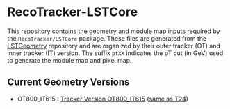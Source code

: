 # RecoTracker-LSTCore

This repository contains the geometry and module map inputs required by the `RecoTracker/LSTCore` package. These files are generated from the [LSTGeometry](https://github.com/SegmentLinking/LSTGeometry) repository and are organized by their outer tracker (OT) and inner tracker (IT) version. The suffix `ptXX` indicates the pT cut (in GeV) used to generate the module map and pixel map.

## Current Geometry Versions

- OT800_IT615 : [Tracker Version OT800_IT615](https://cms-tklayout.web.cern.ch/cms-tklayout/layouts-work/recent-layouts/OT800_IT615/info.html) ([same as T24](https://github.com/cms-sw/cmssw/blob/master/Configuration/Geometry/README.md#phase-2-geometries))

